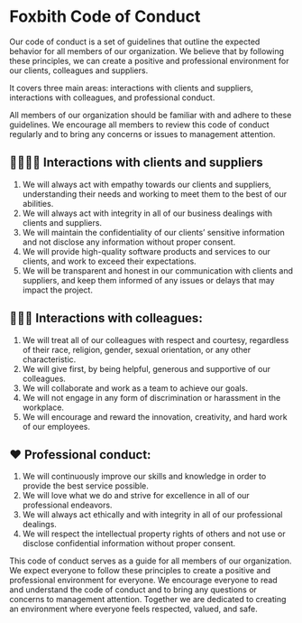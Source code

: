 # Foxbith Code of Conduct

Our code of conduct is a set of guidelines that outline the expected behavior for all members of our organization. We believe that by following these principles, we can create a positive and professional environment for our clients, colleagues and suppliers.

It covers three main areas: interactions with clients and suppliers, interactions with colleagues, and professional conduct.

All members of our organization should be familiar with and adhere to these guidelines. We encourage all members to review this code of conduct regularly and to bring any concerns or issues to management attention.

## 👨‍👩‍👦‍👦 Interactions with clients and suppliers

1. We will always act with empathy towards our clients and suppliers, understanding their needs and working to meet them to the best of our abilities.
2. We will always act with integrity in all of our business dealings with clients and suppliers.
3. We will maintain the confidentiality of our clients’ sensitive information and not disclose any information without proper consent.
4. We will provide high-quality software products and services to our clients, and work to exceed their expectations.
5. We will be transparent and honest in our communication with clients and suppliers, and keep them informed of any issues or delays that may impact the project.

## 🧑🏻‍💻 Interactions with colleagues:

1. We will treat all of our colleagues with respect and courtesy, regardless of their race, religion, gender, sexual orientation, or any other characteristic.
2. We will give first, by being helpful, generous and supportive of our colleagues.
3. We will collaborate and work as a team to achieve our goals.
4. We will not engage in any form of discrimination or harassment in the workplace.
5. We will encourage and reward the innovation, creativity, and hard work of our employees.


## ❤️ Professional conduct:

1. We will continuously improve our skills and knowledge in order to provide the best service possible.
2. We will love what we do and strive for excellence in all of our professional endeavors.
3. We will always act ethically and with integrity in all of our professional dealings.
4. We will respect the intellectual property rights of others and not use or disclose confidential information without proper consent.

This code of conduct serves as a guide for all members of our organization. We expect everyone to follow these principles to create a positive and professional environment for everyone. We encourage everyone to read and understand the code of conduct and to bring any questions or concerns to management attention. Together we are dedicated to creating an environment where everyone feels respected, valued, and safe.
